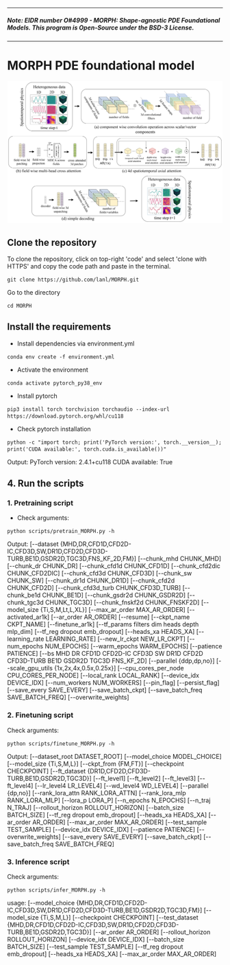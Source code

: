 ----------
##### Note: EIDR number O#4999 - MORPH: Shape-agnostic PDE Foundational Models. This program is Open-Source under the BSD-3 License.
----------
# MORPH PDE foundational model
<p align="center">
  <img src="fm_vit.png" width="700" alt="Architecture of the FM">
</p>

## Clone the repository
To clone the repository, click on top-right 'code' and select 'clone with HTTPS' and copy the code path and paste in the terminal.
```
git clone https://github.com/lanl/MORPH.git
```
Go to the directory
```
cd MORPH
```

## Install the requirements
- Install dependencies via environment.yml
```
conda env create -f environment.yml
```
- Activate the environment
```
conda activate pytorch_py38_env
```
- Install pytorch
```
pip3 install torch torchvision torchaudio --index-url https://download.pytorch.org/whl/cu118                    
```
- Check pytorch installation
```
python -c "import torch; print('PyTorch version:', torch.__version__); print('CUDA available:', torch.cuda.is_available())"
```
Output: 
PyTorch version: 2.4.1+cu118
CUDA available: True

## 4. Run the scripts
### 1. Pretraining script

- Check arguments:
```
python scripts/pretrain_MORPH.py -h 
```
Output:
[--dataset {MHD,DR,CFD1D,CFD2D-IC,CFD3D,SW,DR1D,CFD2D,CFD3D-TURB,BE1D,GSDR2D,TGC3D,FNS_KF_2D,FM}]
[--chunk_mhd CHUNK_MHD] [--chunk_dr CHUNK_DR] [--chunk_cfd1d CHUNK_CFD1D]
[--chunk_cfd2dic CHUNK_CFD2DIC] [--chunk_cfd3d CHUNK_CFD3D] [--chunk_sw CHUNK_SW]
[--chunk_dr1d CHUNK_DR1D] [--chunk_cfd2d CHUNK_CFD2D] [--chunk_cfd3d_turb CHUNK_CFD3D_TURB]
[--chunk_be1d CHUNK_BE1D] [--chunk_gsdr2d CHUNK_GSDR2D] [--chunk_tgc3d CHUNK_TGC3D]
[--chunk_fnskf2d CHUNK_FNSKF2D] [--model_size {Ti,S,M,Lt,L,XL}] [--max_ar_order MAX_AR_ORDER]
[--activated_ar1k] [--ar_order AR_ORDER] [--resume] [--ckpt_name CKPT_NAME] [--finetune_ar1k]
[--tf_params filters dim heads depth mlp_dim] [--tf_reg dropout emb_dropout] [--heads_xa HEADS_XA]
[--learning_rate LEARNING_RATE] [--new_lr_ckpt NEW_LR_CKPT] [--num_epochs NUM_EPOCHS]
[--warm_epochs WARM_EPOCHS] [--patience PATIENCE]
[--bs MHD DR CFD1D CFD2D-IC CFD3D SW DR1D CFD2D CFD3D-TURB BE1D GSDR2D TGC3D FNS_KF_2D]
[--parallel {ddp,dp,no}] [--scale_gpu_utils {1x,2x,4x,0.5x,0.25x}]
[--cpu_cores_per_node CPU_CORES_PER_NODE] [--local_rank LOCAL_RANK] [--device_idx DEVICE_IDX]
[--num_workers NUM_WORKERS] [--pin_flag] [--persist_flag] [--save_every SAVE_EVERY]
[--save_batch_ckpt] [--save_batch_freq SAVE_BATCH_FREQ] [--overwrite_weights]

### 2. Finetuning script

Check arguments:
```
python scripts/finetune_MORPH.py -h
```
Output:
[--dataset_root DATASET_ROOT] [--model_choice MODEL_CHOICE] [--model_size {Ti,S,M,L}] [--ckpt_from {FM,FT}] [--checkpoint CHECKPOINT]
[--ft_dataset {DR1D,CFD2D,CFD3D-TURB,BE1D,GSDR2D,TGC3D}] [--ft_level1] [--ft_level2]
[--ft_level3] [--ft_level4] [--lr_level4 LR_LEVEL4] [--wd_level4 WD_LEVEL4]
[--parallel {dp,no}] [--rank_lora_attn RANK_LORA_ATTN] [--rank_lora_mlp RANK_LORA_MLP]
[--lora_p LORA_P] [--n_epochs N_EPOCHS] [--n_traj N_TRAJ] [--rollout_horizon ROLLOUT_HORIZON]
[--batch_size BATCH_SIZE] [--tf_reg dropout emb_dropout] [--heads_xa HEADS_XA]
[--ar_order AR_ORDER] [--max_ar_order MAX_AR_ORDER] [--test_sample TEST_SAMPLE]
[--device_idx DEVICE_IDX] [--patience PATIENCE] [--overwrite_weights]
[--save_every SAVE_EVERY] [--save_batch_ckpt] [--save_batch_freq SAVE_BATCH_FREQ]

### 3. Inference script

Check arguments:
```
python scripts/infer_MORPH.py -h
```
usage:
[--model_choice {MHD,DR,CFD1D,CFD2D-IC,CFD3D,SW,DR1D,CFD2D,CFD3D-TURB,BE1D,GSDR2D,TGC3D,FM}]
[--model_size {Ti,S,M,L}] [--checkpoint CHECKPOINT]
[--test_dataset {MHD,DR,CFD1D,CFD2D-IC,CFD3D,SW,DR1D,CFD2D,CFD3D-TURB,BE1D,GSDR2D,TGC3D}]
[--ar_order AR_ORDER] [--rollout_horizon ROLLOUT_HORIZON] [--device_idx DEVICE_IDX]
[--batch_size BATCH_SIZE] [--test_sample TEST_SAMPLE] [--tf_reg dropout emb_dropout]
[--heads_xa HEADS_XA] [--max_ar_order MAX_AR_ORDER]



